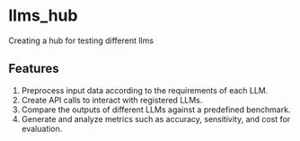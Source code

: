 # llms_hub
Creating a hub for testing different llms
## Features

1. Preprocess input data according to the requirements of each LLM.
2. Create API calls to interact with registered LLMs.
3. Compare the outputs of different LLMs against a predefined benchmark.
4. Generate and analyze metrics such as accuracy, sensitivity, and cost for evaluation.
